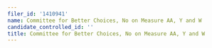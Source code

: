 ```yaml
---
filer_id: '1410941'
name: Committee for Better Choices, No on Measure AA, Y and W
candidate_controlled_id: ''
title: Committee for Better Choices, No on Measure AA, Y and W
---
```

